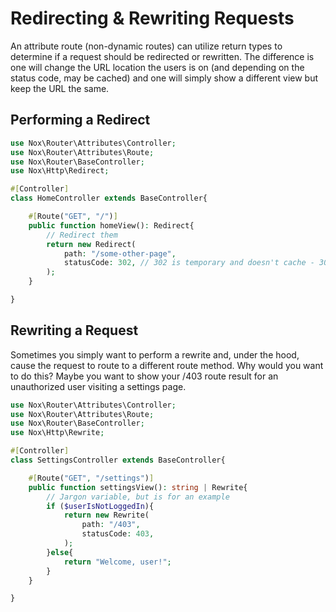 # Redirecting &amp; Rewriting Requests
An attribute route (non-dynamic routes) can utilize return types to determine if a request should be redirected or rewritten. The difference is one will change the URL location the users is on (and depending on the status code, may be cached) and one will simply show a different view but keep the URL the same.

## Performing a Redirect
```php
use Nox\Router\Attributes\Controller;
use Nox\Router\Attributes\Route;
use Nox\Router\BaseController;
use Nox\Http\Redirect;

#[Controller]
class HomeController extends BaseController{

    #[Route("GET", "/")]
    public function homeView(): Redirect{
        // Redirect them
        return new Redirect(
            path: "/some-other-page",
            statusCode: 302, // 302 is temporary and doesn't cache - 301 would cache the result
        );
    }

}
```

## Rewriting a Request
Sometimes you simply want to perform a rewrite and, under the hood, cause the request to route to a different route method. Why would you want to do this? Maybe you want to show your /403 route result for an unauthorized user visiting a settings page.

```php
use Nox\Router\Attributes\Controller;
use Nox\Router\Attributes\Route;
use Nox\Router\BaseController;
use Nox\Http\Rewrite;

#[Controller]
class SettingsController extends BaseController{

    #[Route("GET", "/settings")]
    public function settingsView(): string | Rewrite{
        // Jargon variable, but is for an example
        if ($userIsNotLoggedIn){
            return new Rewrite(
                path: "/403",
                statusCode: 403,
            );
        }else{
            return "Welcome, user!";
        }
    }

}
```